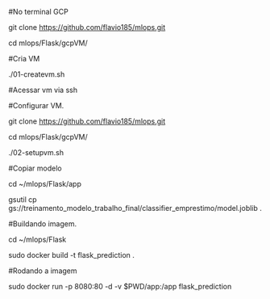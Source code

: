 #No terminal GCP

git clone https://github.com/flavio185/mlops.git

cd mlops/Flask/gcpVM/

#Cria VM

./01-createvm.sh

#Acessar vm via ssh

#Configurar VM.

git clone https://github.com/flavio185/mlops.git

cd mlops/Flask/gcpVM/

./02-setupvm.sh

#Copiar modelo

cd ~/mlops/Flask/app

gsutil cp gs://treinamento_modelo_trabalho_final/classifier_emprestimo/model.joblib .

#Buildando imagem.

cd ~/mlops/Flask

sudo docker build -t flask_prediction .

#Rodando a imagem

sudo docker run  -p 8080:80 -d -v $PWD/app:/app flask_prediction

